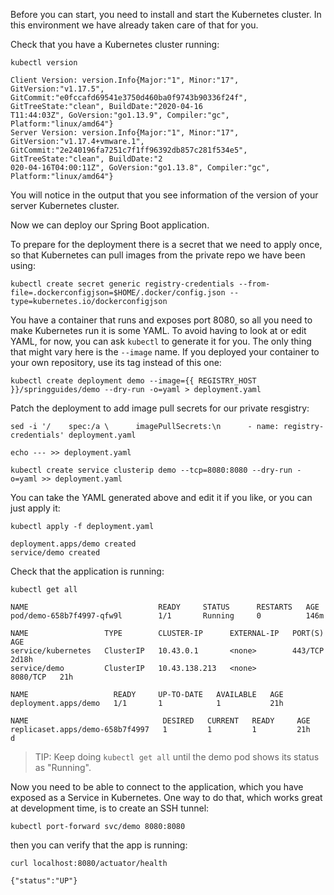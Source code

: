 Before you can start, you need to install and start the Kubernetes cluster. In this environment we have already taken care of that for you. 

Check that you have a Kubernetes cluster running:

```execute
kubectl version
```

```
Client Version: version.Info{Major:"1", Minor:"17", GitVersion:"v1.17.5", GitCommit:"e0fccafd69541e3750d460ba0f9743b90336f24f", GitTreeState:"clean", BuildDate:"2020-04-16
T11:44:03Z", GoVersion:"go1.13.9", Compiler:"gc", Platform:"linux/amd64"}
Server Version: version.Info{Major:"1", Minor:"17", GitVersion:"v1.17.4+vmware.1", GitCommit:"2e240196fa7251c7f1ff96392db857c281f534e5", GitTreeState:"clean", BuildDate:"2
020-04-16T04:00:11Z", GoVersion:"go1.13.8", Compiler:"gc", Platform:"linux/amd64"}
```

You will notice in the output that you see information of the version of your server Kubernetes cluster.

Now we can deploy our Spring Boot application.

To prepare for the deployment there is a secret that we need to apply once, so that Kubernetes can pull images from the private repo we have been using:

```execute
kubectl create secret generic registry-credentials --from-file=.dockerconfigjson=$HOME/.docker/config.json --type=kubernetes.io/dockerconfigjson
```

You have a container that runs and exposes port 8080, so all you need to make Kubernetes run it is some YAML. To avoid having to look at or edit YAML, for now, you can ask `kubectl` to generate it for you. The only thing that might vary here is the `--image` name. If you deployed your container to your own repository, use its tag instead of this one:

```execute
kubectl create deployment demo --image={{ REGISTRY_HOST }}/springguides/demo --dry-run -o=yaml > deployment.yaml
```

Patch the deployment to add image pull secrets for our private resgistry:

```execute
sed -i '/    spec:/a \      imagePullSecrets:\n      - name: registry-credentials' deployment.yaml
```

```execute
echo --- >> deployment.yaml
```

```execute
kubectl create service clusterip demo --tcp=8080:8080 --dry-run -o=yaml >> deployment.yaml
```

You can take the YAML generated above and edit it if you like, or you can just apply it:

```execute
kubectl apply -f deployment.yaml
```

```
deployment.apps/demo created
service/demo created
```

Check that the application is running:

```execute
kubectl get all
```

```
NAME                             READY     STATUS      RESTARTS   AGE
pod/demo-658b7f4997-qfw9l        1/1       Running     0          146m

NAME                 TYPE        CLUSTER-IP      EXTERNAL-IP   PORT(S)    AGE
service/kubernetes   ClusterIP   10.43.0.1       <none>        443/TCP    2d18h
service/demo         ClusterIP   10.43.138.213   <none>        8080/TCP   21h

NAME                   READY     UP-TO-DATE   AVAILABLE   AGE
deployment.apps/demo   1/1       1            1           21h

NAME                              DESIRED   CURRENT   READY     AGE
replicaset.apps/demo-658b7f4997   1         1         1         21h
d
```

> TIP: Keep doing `kubectl get all` until the demo pod shows its status as "Running".

Now you need to be able to connect to the application, which you have exposed as a Service in Kubernetes. One way to do that, which works great at development time, is to create an SSH tunnel:

```execute
kubectl port-forward svc/demo 8080:8080
```

then you can verify that the app is running:

```execute-2
curl localhost:8080/actuator/health
```

```
{"status":"UP"}
```
